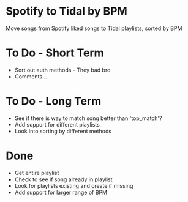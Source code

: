 # Spotify to Tidal by BPM
Move songs from Spotify liked songs to Tidal playlists, sorted by BPM

# To Do - Short Term
- Sort out auth methods - They bad bro
- Comments...


# To Do - Long Term
- See if there is way to match song better than 'top_match'?
- Add support for different playlists
- Look into sorting by different methods

# Done
- Get entire playlist
- Check to see if song already in playlist
- Look for playlists existing and create if missing
- Add support for larger range of BPM